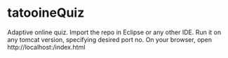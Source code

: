 # tatooineQuiz
Adaptive online quiz. 
Import the repo in Eclipse or any other IDE.
Run it on any tomcat version, specifying desired port no.
On your browser, open http://localhost:<port>/index.html

